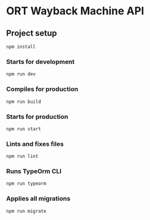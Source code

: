 # ORT Wayback Machine API

## Project setup
```
npm install
```

### Starts for development
```
npm run dev
```

### Compiles for production
```
npm run build
```

### Starts for production
```
npm run start
```

### Lints and fixes files
```
npm run lint
```

### Runs TypeOrm CLI
```
npm run typeorm
```

### Applies all migrations
```
npm run migrate
```
